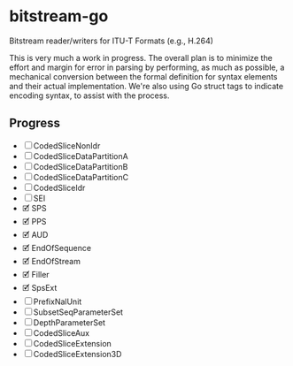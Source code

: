 # bitstream-go
Bitstream reader/writers for ITU-T Formats (e.g., H.264)

This is very much a work in progress. The overall plan is to minimize the
effort and margin for error in parsing by performing, as much as possible,
a mechanical conversion between the formal definition for syntax elements
and their actual implementation. We're also using Go struct tags to indicate
encoding syntax, to assist with the process.

## Progress
- ☐ CodedSliceNonIdr
- ☐ CodedSliceDataPartitionA
- ☐ CodedSliceDataPartitionB
- ☐ CodedSliceDataPartitionC
- ☐ CodedSliceIdr
- ☐ SEI
- 🗹 SPS
- 🗹 PPS
- 🗹 AUD
- 🗹 EndOfSequence
- 🗹 EndOfStream
- 🗹 Filler
- 🗹 SpsExt
- ☐ PrefixNalUnit
- ☐ SubsetSeqParameterSet
- ☐ DepthParameterSet
- ☐ CodedSliceAux
- ☐ CodedSliceExtension
- ☐ CodedSliceExtension3D